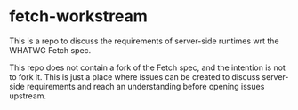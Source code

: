# fetch-workstream
This is a repo to discuss the requirements of server-side runtimes wrt the WHATWG Fetch spec.

This repo does not contain a fork of the Fetch spec, and the intention is not to fork it. This is just a place where issues can be created to discuss server-side requirements and reach an understanding before opening issues upstream.
